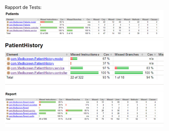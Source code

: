 Rapport de Tests: 
![Screenshot](patientTestRapport.png)
![Screenshot](patientHistoryTestRapport.png)
![Screenshot](reportTestRapport.png)
